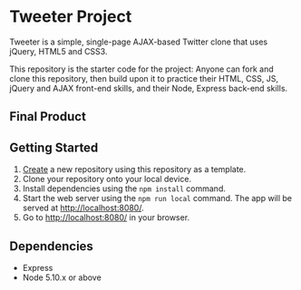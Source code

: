 # Tweeter Project

Tweeter is a simple, single-page AJAX-based Twitter clone that uses jQuery, HTML5 and CSS3.

This repository is the starter code for the project: Anyone can fork and clone this repository, then build upon it to practice their HTML, CSS, JS, jQuery and AJAX front-end skills, and their Node, Express back-end skills.

## Final Product

<!-- !["Screenshot of register page"](https://github.com/shivangi0109/tinyapp/blob/master/docs/register-page.png) -->

## Getting Started

1. [Create](https://docs.github.com/en/repositories/creating-and-managing-repositories/creating-a-repository-from-a-template) a new repository using this repository as a template.
2. Clone your repository onto your local device.
3. Install dependencies using the `npm install` command.
3. Start the web server using the `npm run local` command. The app will be served at <http://localhost:8080/>.
4. Go to <http://localhost:8080/> in your browser.

## Dependencies

- Express
- Node 5.10.x or above
